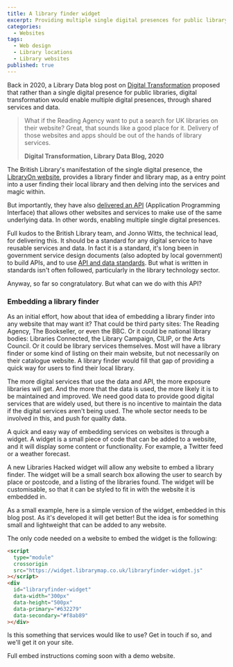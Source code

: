 ```yaml
---
title: A library finder widget
excerpt: Providing multiple single digital presences for public library services
categories:
  - Websites
tags:
  - Web design
  - Library locations
  - Library websites
published: true
---
```


Back in 2020, a Library Data blog post on [Digital Transformation](/2020/12/31/digital-transformation/) proposed that rather than a single digital presence for public libraries, digital transformation would enable multiple digital presences, through shared services and data.

> What if the Reading Agency want to put a search for UK libraries on their website? Great, that sounds like a good place for it. Delivery of those websites and apps should be out of the hands of library services.
>
> **Digital Transformation, Library Data Blog, 2020**

The British Library's manifestation of the single digital presence, the [LibraryOn website](https://libraryon.org.uk/), provides a library finder and library map, as a entry point into a user finding their local library and then delving into the services and magic within.

But importantly, they have also [delivered an API](https://www.linkedin.com/posts/activity-7191083735675543552-QOHn) (Application Programming Interface) that allows other websites and services to make use of the same underlying data. In other words, enabling multiple single digital presences.

Full kudos to the British Library team, and Jonno Witts, the technical lead, for delivering this. It should be a standard for any digital service to have reusable services and data. In fact it is a standard, it's long been in government service design documents (also adopted by local government) to build APIs, and to use [API and data standards](https://www.gov.uk/guidance/gds-api-technical-and-data-standards). But what is written in standards isn't often followed, particularly in the library technology sector.

Anyway, so far so congratulatory. But what can we do with this API?

### Embedding a library finder

As an initial effort, how about that idea of embedding a library finder into any website that may want it? That could be third party sites: The Reading Agency, The Bookseller, or even the BBC. Or it could be national library bodies: Libraries Connected, the Library Campaign, CILIP, or the Arts Council. Or it could be library services themselves. Most will have a library finder or some kind of listing on their main website, but not necessarily on their catalogue website. A library finder would fill that gap of providing a quick way for users to find their local library.

The more digital services that use the data and API, the more exposure libraries will get. And the more that the data is used, the more likely it is to be maintained and improved. We need good data to provide good digital services that are widely used, but there is no incentive to maintain the data if the digital services aren't being used. The whole sector needs to be involved in this, and push for quality data.

A quick and easy way of embedding services on websites is through a widget. A widget is a small piece of code that can be added to a website, and it will display some content or functionality. For example, a Twitter feed or a weather forecast.

A new Libraries Hacked widget will allow any website to embed a library finder. The widget will be a small search box allowing the user to search by place or postcode, and a listing of the libraries found. The widget will be customisable, so that it can be styled to fit in with the website it is embedded in.

As a small example, here is a simple version of the widget, embedded in this blog post. As it's developed it will get better! But the idea is for something small and lightweight that can be added to any website.

<script type="module" crossorigin src="https://widget.librarymap.co.uk/libraryfinder-widget.js"></script>
<div id="libraryfinder-widget" data-width="300px" data-height="500px" data-primary="#632279" data-secondary="#f8ab89"></div>

The only code needed on a website to embed the widget is the following:

```html
<script
  type="module"
  crossorigin
  src="https://widget.librarymap.co.uk/libraryfinder-widget.js"
></script>
<div
  id="libraryfinder-widget"
  data-width="300px"
  data-height="500px"
  data-primary="#632279"
  data-secondary="#f8ab89"
></div>
```

Is this something that services would like to use? Get in touch if so, and we'll get it on your site.

Full embed instructions coming soon with a demo website.
